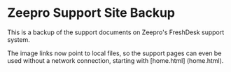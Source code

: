# Zeepro Support Site Backup

This is a backup of the support documents on Zeepro's FreshDesk support system.  

The image links now point to local files, so the support pages can even be used without a network connection, starting with [home.html] (home.html).

